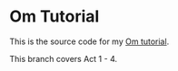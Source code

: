 # Om Tutorial

This is the source code for my [Om tutorial](https://blog.stephanbehnke.com/zero-to-om/).

This branch covers Act 1 - 4.